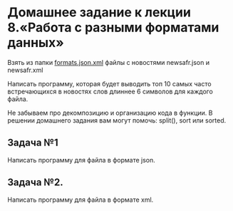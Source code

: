 # Домашнее задание к лекции 8.«Работа с разными форматами данных»
Взять из папки [formats.json.xml](https://github.com/netology-code/py-homework-basic-files/tree/master/3.1.formats.json.xml) файлы с новостями newsafr.json и newsafr.xml

Написать программу, которая будет выводить топ 10 самых часто встречающихся в новостях слов длиннее 6 символов для каждого файла.

Не забываем про декомпозицию и организацию кода в функции. В решении домашнего задания вам могут помочь: split(), sort или sorted.

## Задача №1
Написать программу для файла в формате json.

## Задача №2.
Написать программу для файла в формате xml.
